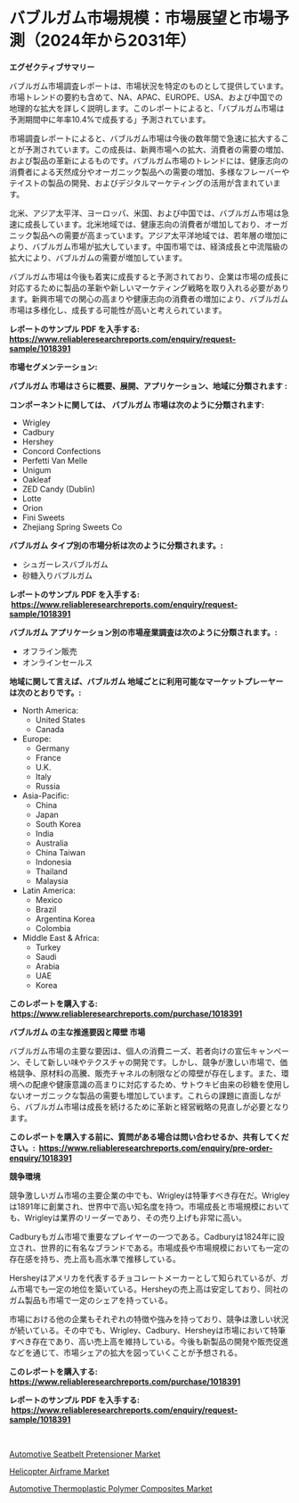 <p><h1>バブルガム市場規模：市場展望と市場予測（2024年から2031年）</h1></p><p><strong>エグゼクティブサマリー</strong></p>
<p><p>バブルガム市場調査レポートは、市場状況を特定のものとして提供しています。市場トレンドの要約も含めて、NA、APAC、EUROPE、USA、および中国での地理的な拡大を詳しく説明します。このレポートによると、「バブルガム市場は予測期間中に年率10.4%で成長する」予測されています。</p><p>市場調査レポートによると、バブルガム市場は今後の数年間で急速に拡大することが予測されています。この成長は、新興市場への拡大、消費者の需要の増加、および製品の革新によるものです。バブルガム市場のトレンドには、健康志向の消費者による天然成分やオーガニック製品への需要の増加、多様なフレーバーやテイストの製品の開発、およびデジタルマーケティングの活用が含まれています。</p><p>北米、アジア太平洋、ヨーロッパ、米国、および中国では、バブルガム市場は急速に成長しています。北米地域では、健康志向の消費者が増加しており、オーガニック製品への需要が高まっています。アジア太平洋地域では、若年層の増加により、バブルガム市場が拡大しています。中国市場では、経済成長と中流階級の拡大により、バブルガムの需要が増加しています。</p><p>バブルガム市場は今後も着実に成長すると予測されており、企業は市場の成長に対応するために製品の革新や新しいマーケティング戦略を取り入れる必要があります。新興市場での関心の高まりや健康志向の消費者の増加により、バブルガム市場は多様化し、成長する可能性が高いと考えられています。</p></p>
<p><strong>レポートのサンプル PDF を入手する: <a href="https://www.reliableresearchreports.com/enquiry/request-sample/1018391">https://www.reliableresearchreports.com/enquiry/request-sample/1018391</a></strong></p>
<p><strong>市場セグメンテーション:</strong></p>
<p><strong> バブルガム 市場はさらに概要、展開、アプリケーション、地域に分類されます :</strong></p>
<p><strong>コンポーネントに関しては、 バブルガム 市場は次のように分類されます: &nbsp;</strong></p>
<p><ul><li>Wrigley</li><li>Cadbury</li><li>Hershey</li><li>Concord Confections</li><li>Perfetti Van Melle</li><li>Unigum</li><li>Oakleaf</li><li>ZED Candy (Dublin)</li><li>Lotte</li><li>Orion</li><li>Fini Sweets</li><li>Zhejiang Spring Sweets Co</li></ul></p>
<p><strong> バブルガム タイプ別の市場分析は次のように分類されます。:</strong></p>
<p><ul><li>シュガーレスバブルガム</li><li>砂糖入りバブルガム</li></ul></p>
<p><strong>レポートのサンプル PDF を入手する: &nbsp;<a href="https://www.reliableresearchreports.com/enquiry/request-sample/1018391">https://www.reliableresearchreports.com/enquiry/request-sample/1018391</a></strong></p>
<p><strong> バブルガム アプリケーション別の市場産業調査は次のように分類されます。:</strong></p>
<p><ul><li>オフライン販売</li><li>オンラインセールス</li></ul></p>
<p><strong>地域に関して言えば、バブルガム 地域ごとに利用可能なマーケットプレーヤーは次のとおりです。:</strong></p>
<p><ul>
    <li>
        North America:
        <ul>
            <li>United States</li>
            <li>Canada</li>
        </ul>
    </li>
    <li>
        Europe:
        <ul>
            <li>Germany</li>
            <li>France</li>
            <li>U.K.</li>
            <li>Italy</li>
            <li>Russia</li>
        </ul>
    </li>
    <li>
        Asia-Pacific:
        <ul>
            <li>China</li>
            <li>Japan</li>
            <li>South Korea</li>
            <li>India</li>
            <li>Australia</li>
            <li>China Taiwan</li>
            <li>Indonesia</li>
            <li>Thailand</li>
            <li>Malaysia</li>
        </ul>
    </li>
    <li>
        Latin America:
        <ul>
            <li>Mexico</li>
            <li>Brazil</li>
            <li>Argentina Korea</li>
            <li>Colombia</li>
        </ul>
    </li>
    <li>
        Middle East & Africa:
        <ul>
            <li>Turkey</li>
            <li>Saudi</li>
            <li>Arabia</li>
            <li>UAE</li>
            <li>Korea</li>
        </ul>
    </li>
    </ul></p>
<p><strong>このレポートを購入する: &nbsp;<a href="https://www.reliableresearchreports.com/purchase/1018391">https://www.reliableresearchreports.com/purchase/1018391</a></strong></p>
<p><strong>バブルガム の主な推進要因と障壁 市場</strong></p>
<p><p>バブルガム市場の主要な要因は、個人の消費ニーズ、若者向けの宣伝キャンペーン、そして新しい味やテクスチャの開発です。しかし、競争が激しい市場で、価格競争、原材料の高騰、販売チャネルの制限などの障壁が存在します。また、環境への配慮や健康意識の高まりに対応するため、サトウキビ由来の砂糖を使用しないオーガニックな製品の需要も増加しています。これらの課題に直面しながら、バブルガム市場は成長を続けるために革新と経営戦略の見直しが必要となります。</p></p>
<p><strong>このレポートを購入する前に、質問がある場合は問い合わせるか、共有してください。:&nbsp; <a href="https://www.reliableresearchreports.com/enquiry/pre-order-enquiry/1018391">https://www.reliableresearchreports.com/enquiry/pre-order-enquiry/1018391</a></strong></p>
<p><strong>競争環境</strong></p>
<p><p>競争激しいガム市場の主要企業の中でも、Wrigleyは特筆すべき存在だ。Wrigleyは1891年に創業され、世界中で高い知名度を持つ。市場成長と市場規模においても、Wrigleyは業界のリーダーであり、その売り上げも非常に高い。</p><p>Cadburyもガム市場で重要なプレイヤーの一つである。Cadburyは1824年に設立され、世界的に有名なブランドである。市場成長や市場規模においても一定の存在感を持ち、売上高も高水準で推移している。</p><p>Hersheyはアメリカを代表するチョコレートメーカーとして知られているが、ガム市場でも一定の地位を築いている。Hersheyの売上高は安定しており、同社のガム製品も市場で一定のシェアを持っている。</p><p>市場における他の企業もそれぞれの特徴や強みを持っており、競争は激しい状況が続いている。その中でも、Wrigley、Cadbury、Hersheyは市場において特筆すべき存在であり、高い売上高を維持している。今後も新製品の開発や販売促進などを通じて、市場シェアの拡大を図っていくことが予想される。</p></p>
<p><strong>このレポートを購入する: &nbsp; <a href="https://www.reliableresearchreports.com/purchase/1018391">https://www.reliableresearchreports.com/purchase/1018391</a></strong></p>
<p><strong>レポートのサンプル PDF を入手する: &nbsp;<a href="https://www.reliableresearchreports.com/enquiry/request-sample/1018391">https://www.reliableresearchreports.com/enquiry/request-sample/1018391</a></strong><strong></strong></p>
<p>&nbsp;</p>
<p><p><a href="https://view.publitas.com/reportprime-1/automotive-seatbelt-pretensioner-market-size-and-examines-its-market-scope-with-a-primary-focus-on-growth-opportunities-and-forecasted-trends-spanning-from-2023-to-2030/">Automotive Seatbelt Pretensioner Market</a></p><p><a href="https://github.com/Angelnienowdseej3e45z3p8c/Market-Research-Report-List-1/blob/main/helicopter-airframe-market.md">Helicopter Airframe Market</a></p><p><a href="https://view.publitas.com/reportprime-1/automotive-thermoplastic-polymer-composites-market-size-market-share-and-global-market-analysis-report-2023-2030/">Automotive Thermoplastic Polymer Composites Market</a></p></p>